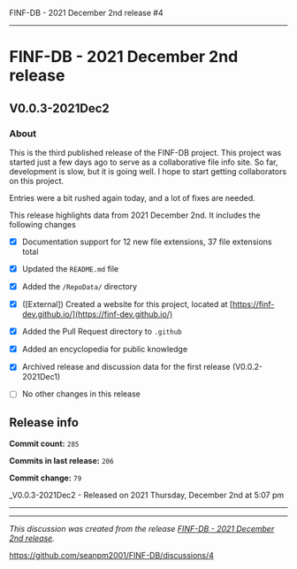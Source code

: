 FINF-DB - 2021 December 2nd release #4


***

# FINF-DB - 2021 December 2nd release

## V0.0.3-2021Dec2

### About

This is the third published release of the FINF-DB project. This project was started just a few days ago to serve as a collaborative file info site. So far, development is slow, but it is going well. I hope to start getting collaborators on this project.

Entries were a bit rushed again today, and a lot of fixes are needed.

This release highlights data from 2021 December 2nd. It includes the following changes

- [x] Documentation support for 12 new file extensions, 37 file extensions total

<!--
- [x] Documentation support for 1 special file type

- [x] Documentation support for 1 file system type

- [x] Documentation support for 1 Shebang/Hashpling type

- [x] 4 Basic stylesheets in CSS and Less

- [x] Decent starter documentation in English and Esperanto

- [x] All the default generated files from seanpm2001/Template_Other_V7

- [x] Support for GitHub discussions

- [x] 1 archived GitHub discussion

- [x] A project logo

- [x] Project language files (7x)
!-->

- [x] Updated the `README.md` file

- [x] Added the `/RepoData/` directory

- [x] ([External]) Created a website for this project, located at [https://finf-dev.github.io/](https://finf-dev.github.io/)

- [x] Added the Pull Request directory to `.github`

- [x] Added an encyclopedia for public knowledge

- [x] Archived release and discussion data for the first release (V0.0.2-2021Dec1)

- [ ] No other changes in this release

## Release info

**Commit count:** `285`

**Commits in last release:** `206`

**Commit change:** `79`

_V0.0.3-2021Dec2 - Released on 2021 Thursday, December 2nd at 5:07 pm

***


<hr /><em>This discussion was created from the release <a href='https://github.com/seanpm2001/FINF-DB/releases/tag/V0.0.3-2021Dec2'>FINF-DB - 2021 December 2nd release</a>.</em>

https://github.com/seanpm2001/FINF-DB/discussions/4
